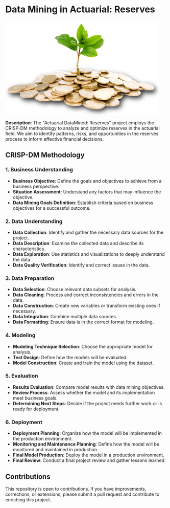 # Data Mining in Actuarial: Reserves
![Reserves](utils/Save-Money.png)


**Description**:
The "Actuarial DataMined: Reserves" project employs the CRISP-DM methodology to analyze and optimize reserves in the actuarial field. We aim to identify patterns, risks, and opportunities in the reserves process to inform effective financial decisions.

## CRISP-DM Methodology

### 1. Business Understanding

- **Business Objective**: Define the goals and objectives to achieve from a business perspective.
- **Situation Assessment**: Understand any factors that may influence the objective.
- **Data Mining Goals Definition**: Establish criteria based on business objectives for a successful outcome.
  
### 2. Data Understanding

- **Data Collection**: Identify and gather the necessary data sources for the project.
- **Data Description**: Examine the collected data and describe its characteristics.
- **Data Exploration**: Use statistics and visualizations to deeply understand the data.
- **Data Quality Verification**: Identify and correct issues in the data.

### 3. Data Preparation

- **Data Selection**: Choose relevant data subsets for analysis.
- **Data Cleaning**: Process and correct inconsistencies and errors in the data.
- **Data Construction**: Create new variables or transform existing ones if necessary.
- **Data Integration**: Combine multiple data sources.
- **Data Formatting**: Ensure data is in the correct format for modeling.

### 4. Modeling

- **Modeling Technique Selection**: Choose the appropriate model for analysis.
- **Test Design**: Define how the models will be evaluated.
- **Model Construction**: Create and train the model using the dataset.

### 5. Evaluation

- **Results Evaluation**: Compare model results with data mining objectives.
- **Review Process**: Assess whether the model and its implementation meet business goals.
- **Determining Next Steps**: Decide if the project needs further work or is ready for deployment.

### 6. Deployment

- **Deployment Planning**: Organize how the model will be implemented in the production environment.
- **Monitoring and Maintenance Planning**: Define how the model will be monitored and maintained in production.
- **Final Model Production**: Deploy the model in a production environment.
- **Final Review**: Conduct a final project review and gather lessons learned.

## Contributions

This repository is open to contributions. If you have improvements, corrections, or extensions, please submit a pull request and contribute to enriching this project.

